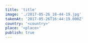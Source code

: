 ```yaml
---
title: 'title'
image: './2017-05-26_18-44-19.jpg'
takenAt: '2017-05-26T16:44:19.000Z'
country: '<country>'
place: '<place>'
publish: true
---
```

